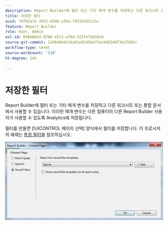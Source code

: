 ```yaml
---
description: Report Builder에 필터 또는 기타 매개 변수를 저장하고 다른 워크시트 또는 통합 문서에서 사용할 수 있습니다. 이러한 매개 변수는 다른 컴퓨터의 다른 Report Builder 사용자가 사용할 수 있도록 Analytics에 저장됩니다.
title: 저장한 필터
uuid: 78702a7e-7b52-4390-a35e-fd332e52c31c
feature: Report Builder
role: User, Admin
exl-id: 0986b6e3-8708-4513-af8d-523fe7e616a3
source-git-commit: 12d048b42c6a61e03dbbe73acb9d34df3e37693c
workflow-type: tm+mt
source-wordcount: '118'
ht-degree: 14%

---
```


# 저장한 필터

Report Builder에 필터 또는 기타 매개 변수를 저장하고 다른 워크시트 또는 통합 문서에서 사용할 수 있습니다. 이러한 매개 변수는 다른 컴퓨터의 다른 Report Builder 사용자가 사용할 수 있도록 Analytics에 저장됩니다.

필터를 만들면 [!UICONTROL 페이지 선택] 양식에서 필터를 저장합니다. 이 프로시저의 예제는 [특정 필터](/help/analyze/legacy-report-builder/layout/c-filter-dimensions/t-specific-filters.md)를 참조하십시오.

![가장 자주 사용하는 필터, 특정 필터 및 저장된 필터 페이지 옵션 선택 양식 스크린샷](assets/choose_page_saved.png)
